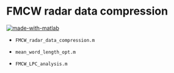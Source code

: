# FMCW radar data compression

<a href="https://imgbb.com/"><img src="https://i.ibb.co/w0hXx1q/made-with-matlab.png" alt="made-with-matlab" border="0"></a> 

- `FMCW_radar_data_compression.m`

- `mean_word_length_opt.m`

- `FMCW_LPC_analysis.m`

